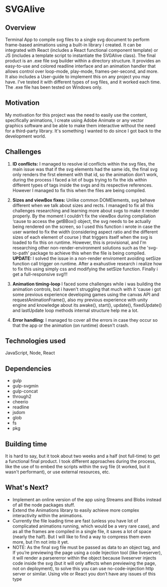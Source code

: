 # SVGAlive

## Overview

Terminal App to compile svg files to a single svg document to perform frame-based animations using a built-in library I created. It can be integrated with React (includes a React functional component template) or JS (includes a template script to instantiate the SVGAlive class). The final product is an .exe file svg builder within a directory structure. It provides an easy-to-use and colored readline interface and an animation handler that allows control over loop-mode, play-mode, frames-per-second, and more. It also includes a User-guide to implement this on any project you may have. I've tested it with different types of svg files, and it worked each time. The .exe file has been tested on Windows only.

## Motivation

My motivation for this project was the need to easily use the content, specifically animations, I create using Adobe Animate or any vector graphics software and be able to make them interactive without the need for a third-party library. It's something I wanted to do since I got back to the development world.

## Challenges

1. **ID conflicts:**  I managed to resolve id conflicts within the svg files, the main issue was that if the svg elements had the same ids, the final svg only renders the first element with that id, so the animation don’t work, during the process I faced a lot of bugs trying to fix the ids within different types of tags inside the svgs and its respective references. However I managed to fix this when the files are being compiled.

2. **Sizes and viewBox fixes:** Unlike common DOMElements, svg behave different when we talk about sizes and rects. I managed to fix all this challenges researching and learning more about svgs to make it render properly. By the moment I couldn’t fix the viewBox during compilation ‘cause to access the getBBox() object, the svg needs to be actually being rendered on the screen, so I used this function i wrote in case the user wanted to fix the width (considering aspect ratio and the different sizes of each element of course ) that triggers itself when the svg is loaded to fix this on runtime. However, this is provisional, and I'm researching other non-render-environment solutions such as the 'svg-to-path' package
to achieve this when the file is being compiled.
**UPDATE:** I solved the issue in a non-render enviroment avoiding setSize function call trigger on runtime. After a exahustive research i realize how to fix this using simply css and modifying the setSize function. Finally i get a full-responsive svg!!!

3. **Animation timing-loop** I faced some challenges while i was building the animation controls, but i haven't struggling that much with it
'cause i got some previous experience developing games using the canvas API and requestAnimationFrame(), also my previous experience with unity engine and knowledge about its awake(), start(), update(), fixedUpdate() and lastUpdate loop methods internal structure help me a lot.

4. **Error handling:** I managed to cover all the errors in case they occur so that the app or the animation (on runtime) doesn't crash.

## Technologies used

JavaScript, Node, React

## Dependencies

- gulp
- gulp-svgmin
- gulp-concat
- through2
- cheerio
- readline
- jsdom
- glob
- fs
- pkg

## Building time

It is hard to say, but it took about two weeks and a half (not full-time) to get a functional final product. I took different approaches during the process, like the use of <![CDATA[ ]]> to embed the scripts within the svg file (it worked, but it wasn't performant), or use external resources, etc.

## What's Next?

- Implement an online version of the app using Streams and Blobs instead of all the node packages stuff.
- Extend the Animations library to easily achieve more complex interactivity within the animations.
- Currently the file loading time are fast (unless you have lot of complicated animations running, which would be a very rare case), and as all the frames are compiled in a single file, it saves a lot of space (nearly the half). But I will like to find a way to compress them even more, but I’m not into it yet.
- NOTE: As the final svg file must be passed as data to an object tag, and If you’re previewing the page using a code Injection tool (like liveserver), it will render a parsererror within the object because liveserver injects code inside the svg (but it will only affects when previewing the page, not on deployment), to solve this you can use no-code-injection http server or similar. Using vite or React you don’t have any issues of this type
